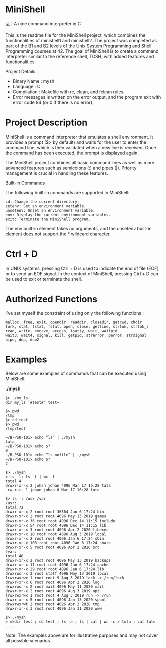 # MiniShell
💻 | A nice command interpreter in C

This is the readme file for the MiniShell project, which combines the functionalities of minishell1 and minishell2. The project was completed as part of the B1 and B2 levels of the Unix System Programming and Shell Programming courses at 42. The goal of MiniShell is to create a command interpreter similar to the reference shell, TCSH, with added features and functionalities.

Project Details :
- Binary Name : mysh
- Language : C
- Compilation : Makefile with re, clean, and fclean rules.
- Error messages is written on the error output, and the program exit with error code 84 (or 0 if there is no error).
  
# Project Description

MiniShell is a command interpreter that emulates a shell environment. It provides a prompt ($> by default) and waits for the user to enter the command line, which is then validated when a new line is received. Once the command has been executed, the prompt is displayed again.

The MiniShell project combines all basic command lines as well as more advanced features such as semicolons (;) and pipes (|). Priority management is crucial in handling these features.

Built-in Commands

The following built-in commands are supported in MiniShell:

    cd: Change the current directory.
    setenv: Set an environment variable.
    unsetenv: Unset an environment variable.
    env: Display the current environment variables.
    exit: Terminate the MiniShell program.

The env built-in element takes no arguments, and the unsetenv built-in element does not support the * wildcard character.

# Ctrl + D

In UNIX systems, pressing Ctrl + D is used to indicate the end of file (EOF) or to send an EOF signal. In the context of MiniShell, pressing Ctrl + D can be used to exit or terminate the shell.

# Authorized Functions

I've set myself the constraint of using only the following functions :

    malloc, free, exit, opendir, readdir, closedir, getcwd, chdir
    fork, stat, lstat, fstat, open, close, getline, strtok, strtok_r
    read, write, execve, access, isatty, wait, waitpid
    wait3, wait4, signal, kill, getpid, strerror, perror, strsignal
    pipe, dup, dup2


# Examples

Below are some examples of commands that can be executed using MiniShell:

**./mysh**

```
$> ./my_ls .
dir my_ls ‘#test#’ test~
```

```
$> pwd
/tmp
$> cd test
$> pwd
/tmp/test
```
```
∼/B-PSU-101> echo “ls” | ./mysh
tata
∼/B-PSU-101> echo $?
0
∼/B-PSU-101> echo “ls nofile” | ./mysh
∼/B-PSU-101> echo $?
2
```

```
$> ./mysh
> ls -l; ls -l | wc -l
total 4
drwxr-xr-x 2 johan johan 4096 Mar 17 16:28 tata
-rw-r–r– 1 johan johan 0 Mar 17 16:28 toto
```

```
$> ls -l /usr /var
/usr:
total 72
drwxr-xr-x 2 root root 36864 Jan 6 17:24 bin
drwxr-xr-x 2 root root 4096 May 13 2019 games
drwxr-xr-x 36 root root 4096 Dec 14 11:15 include
drwxr-xr-x 54 root root 4096 Dec 14 11:15 lib
drwxr-xr-x 3 root root 4096 Apr 2 2020 libexec
drwxr-xr-x 10 root root 4096 Aug 3 2019 local
drwxr-xr-x 2 root root 4096 Jan 6 17:24 sbin
drwxr-xr-x 108 root root 4096 Jan 6 17:24 share
drwxr-xr-x 5 root root 4096 Apr 2 2020 src
/var:
total 40
drwxr-xr-x 2 root root 4096 May 13 2019 backups
drwxr-xr-x 11 root root 4096 Jan 6 17:24 cache
drwxr-xr-x 29 root root 4096 Jan 6 17:24 lib
drwxrwsr-x 2 root staff 4096 May 13 2019 local
lrwxrwxrwx 1 root root 9 Aug 3 2019 lock -> /run/lock
drwxr-xr-x 6 root root 4096 Apr 2 2020 log
drwxrwsr-x 2 root mail 4096 May 11 2020 mail
drwxr-xr-x 2 root root 4096 Aug 3 2019 opt
lrwxrwxrwx 1 root root 4 Aug 3 2019 run -> /run
drwxr-xr-x 5 root root 4096 Jan 13 2020 spool
drwxrwxrwt 2 root root 4096 Apr 2 2020 tmp
drwxr-xr-x 3 root root 4096 Jan 31 2020 www
```

```
$> ./mysh
> mkdir test ; cd test ; ls -a ; ls | cat | wc -c > tutu ; cat tutu
. ..
```
Note: The examples above are for illustrative purposes and may not cover all possible scenarios.

